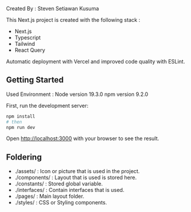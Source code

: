 Created By : Steven Setiawan Kusuma

This Next.js project is created with the following stack :
- Next.js
- Typescript
- Tailwind
- React Query

Automatic deployment with Vercel and improved code quality with ESLint.

## Getting Started

Used Environment :
Node version 19.3.0
npm version 9.2.0

First, run the development server:
```bash
npm install
# then
npm run dev
```

Open [http://localhost:3000](http://localhost:3000) with your browser to see the result.

## Foldering
- ./assets/     : Icon or picture that is used in the project.
- ./components/ : Layout that is used is stored here.
- ./constants/  : Stored global variable.
- ./interfaces/ : Contain interfaces that is used.
- ./pages/      : Main layout folder.
- ./styles/     : CSS or Styling components.